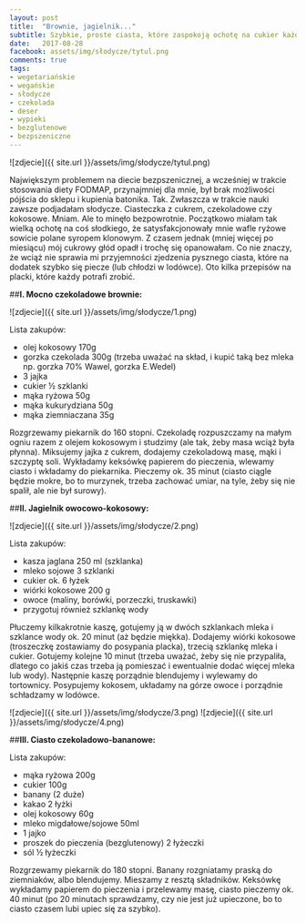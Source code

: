 ```yaml
---
layout: post
title:  "Brownie, jagielnik..."
subtitle: Szybkie, proste ciasta, które zaspokoją ochotę na cukier każdego alergika.
date:   2017-08-28
facebook: assets/img/słodycze/tytul.png
comments: true
tags:
- wegetariańskie
- wegańskie
- słodycze
- czekolada
- deser
- wypieki
- bezglutenowe
- bezpszeniczne
---
```


![zdjecie]({{ site.url }}/assets/img/słodycze/tytul.png)

Największym problemem na diecie bezpszenicznej, a wcześniej w trakcie stosowania diety FODMAP, przynajmniej dla mnie, był brak możliwości pójścia do sklepu i kupienia batonika. Tak. Zwłaszcza w trakcie nauki zawsze podjadałam słodycze. Ciasteczka z cukrem, czekoladowe czy kokosowe. Mniam. Ale to minęło bezpowrotnie. Początkowo miałam tak wielką ochotę na coś słodkiego, że satysfakcjonowały mnie wafle ryżowe sowicie polane syropem klonowym. Z czasem jednak (mniej więcej po miesiącu) mój cukrowy głód opadł i trochę się opanowałam. Co nie znaczy, że wciąż nie sprawia mi przyjemności zjedzenia pysznego ciasta, które na dodatek szybko się piecze (lub chłodzi w lodówce). Oto kilka przepisów na placki, które każdy potrafi zrobić.

##**I. Mocno czekoladowe brownie:**

![zdjecie]({{ site.url }}/assets/img/słodycze/1.png)
 
Lista zakupów:
 
* olej kokosowy 170g
* gorzka czekolada 300g (trzeba uważać na skład, i kupić taką bez mleka np. gorzka 70% Wawel, gorzka E.Wedel)
* 3 jajka
* cukier ½ szklanki
* mąka ryżowa 50g
* mąka kukurydziana 50g
* mąka ziemniaczana 35g
 
Rozgrzewamy piekarnik do 160 stopni. Czekoladę rozpuszczamy na małym ogniu razem z olejem kokosowym i studzimy (ale tak, żeby masa wciąż była płynna). Miksujemy jajka z cukrem, dodajemy czekoladową masę, mąki i szczyptę soli. Wykładamy keksówkę papierem do pieczenia, wlewamy ciasto i wkładamy do piekarnika. Pieczemy ok. 35 minut (ciasto ciągle będzie mokre, bo to murzynek, trzeba zachować umiar, na tyle, żeby się nie spalił, ale nie był surowy).
 
##**II. Jagielnik owocowo-kokosowy:**

![zdjecie]({{ site.url }}/assets/img/słodycze/2.png)

Lista zakupów:

* kasza jaglana 250 ml (szklanka)
* mleko sojowe 3 szklanki
* cukier ok. 6 łyżek
* wiórki kokosowe 200 g
* owoce (maliny, borówki, porzeczki, truskawki)
* przygotuj również szklankę wody

Płuczemy kilkakrotnie kaszę, gotujemy ją w dwóch szklankach mleka i szklance wody ok. 20 minut (aż będzie miękka). Dodajemy wiórki kokosowe (troszeczkę zostawiamy do posypania placka), trzecią szklankę mleka i cukier. Gotujemy kolejne 10 minut (trzeba uważać, żeby się nie przypaliła, dlatego co jakiś czas trzeba ją pomieszać i ewentualnie dodać więcej mleka lub wody). Następnie kaszę porządnie blendujemy i wylewamy do tortownicy. Posypujemy kokosem, układamy na górze owoce i porządnie schładzamy w lodówce.

![zdjecie]({{ site.url }}/assets/img/słodycze/3.png)
![zdjecie]({{ site.url }}/assets/img/słodycze/4.png)

##**III. Ciasto czekoladowo-bananowe:**

Lista zakupów:

* mąka ryżowa 200g
* cukier 100g
* banany (2 duże)
* kakao 2 łyżki
* olej kokosowy 60g
* mleko migdałowe/sojowe 50ml
* 1 jajko
* proszek do pieczenia (bezglutenowy) 2 łyżeczki
* sól ½ łyżeczki

Rozgrzewamy piekarnik do 180 stopni. Banany rozgniatamy praską do ziemniaków, albo blendujemy. Mieszamy z resztą składników. Keksówkę wykładamy papierem do pieczenia i przelewamy masę, ciasto pieczemy ok. 40 minut (po 20 minutach sprawdzamy, czy nie jest już upieczone, bo to ciasto czasem lubi upiec się za szybko). 
